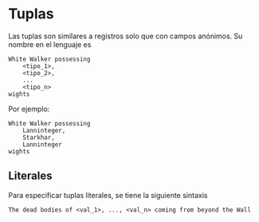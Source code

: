 # Tuplas

Las tuplas son similares a registros solo que con
campos anónimos. Su nombre en el lenguaje es
```
White Walker possessing
    <tipo_1>,
    <tipo_2>,
    ...
    <tipo_n>
wights
```

Por ejemplo:
```
White Walker possessing
    Lanninteger,
    Starkhar,
    Lanninteger
wights
```

## Literales

Para especificar tuplas literales, se tiene la
siguiente sintaxis

```
The dead bodies of <val_1>, ..., <val_n> coming from beyond the Wall
```
